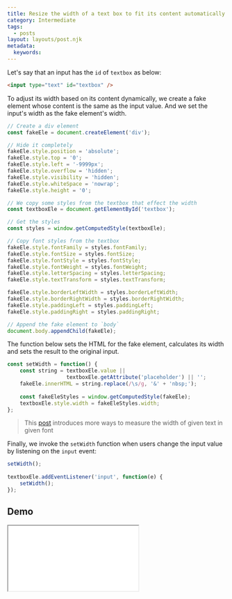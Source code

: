 ```yaml
---
title: Resize the width of a text box to fit its content automatically
category: Intermediate
tags:
  - posts
layout: layouts/post.njk
metadata:
  keywords:
---
```


Let's say that an input has the `id` of `textbox` as below:

```html
<input type="text" id="textbox" />
```

To adjust its width based on its content dynamically, we create a fake element whose content is the same as the input value.
And we set the input's width as the fake element's width.

```js
// Create a div element
const fakeEle = document.createElement('div');

// Hide it completely
fakeEle.style.position = 'absolute';
fakeEle.style.top = '0';
fakeEle.style.left = '-9999px';
fakeEle.style.overflow = 'hidden';
fakeEle.style.visibility = 'hidden';
fakeEle.style.whiteSpace = 'nowrap';
fakeEle.style.height = '0';

// We copy some styles from the textbox that effect the width
const textboxEle = document.getElementById('textbox');

// Get the styles
const styles = window.getComputedStyle(textboxEle);

// Copy font styles from the textbox
fakeEle.style.fontFamily = styles.fontFamily;
fakeEle.style.fontSize = styles.fontSize;
fakeEle.style.fontStyle = styles.fontStyle;
fakeEle.style.fontWeight = styles.fontWeight;
fakeEle.style.letterSpacing = styles.letterSpacing;
fakeEle.style.textTransform = styles.textTransform;

fakeEle.style.borderLeftWidth = styles.borderLeftWidth;
fakeEle.style.borderRightWidth = styles.borderRightWidth;
fakeEle.style.paddingLeft = styles.paddingLeft;
fakeEle.style.paddingRight = styles.paddingRight;

// Append the fake element to `body`
document.body.appendChild(fakeEle);
```

The function below sets the HTML for the fake element, calculates its width and sets the result to the original input.

```js
const setWidth = function() {
    const string = textboxEle.value ||
                   textboxEle.getAttribute('placeholder') || '';
    fakeEle.innerHTML = string.replace(/\s/g, '&' + 'nbsp;');
    
    const fakeEleStyles = window.getComputedStyle(fakeEle);
    textboxEle.style.width = fakeEleStyles.width;
};
```

> This [post](/measure-the-width-of-given-text-of-given-font) introduces more ways to measure the width of given text in given font

Finally, we invoke the `setWidth` function when users change the input value by listening on the `input` event:

```js
setWidth();
    
textboxEle.addEventListener('input', function(e) {
    setWidth();
});
```

## Demo

<iframe src='/demo/resize-the-width-of-a-text-box-to-fit-its-content-automatically/index.html' />

## More

* [Attach or detach an event handler](/attach-or-detach-an-event-handler)
* [Create an element](/create-an-element)
* [Get css styles of an element](/get-css-styles-of-an-element)
* [Measure the width of given text of given font](/measure-the-width-of-given-text-of-given-font)
* [Remove an element](/remove-an-element)
* [Scale a text to fit inside of an element](/scale-a-text-to-fit-inside-of-an-element)
* [Set css style for an element](/set-css-style-for-an-element)